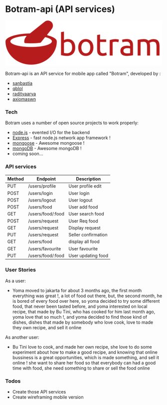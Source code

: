 # Botram-api (API services)

![botram.png](botram.png)

Botram-api is an API service for mobile app called "Botram", developed by :

  - [sanbastia](https://github.com/sanBastia)
  - [qblol](https://github.com/qblol)
  - [radityaarya](https://github.com/radityaarya)
  - [axiomaswn](https://github.com/axiomaswn)

### Tech

Botram uses a number of open source projects to work properly:


* [node.js](https://nodejs.org/en/) - evented I/O for the backend
* [Express](https://expressjs.com/) - fast node.js network app framework !
* [mongoose](http://mongoosejs.com/) - Awesome mongoose !
* [mongoDB](https://www.mongodb.com/) - Awesome mongoDB !
* coming soon...

### API services
| Method | Endpoint                  | Description        |
|--------|---------------------------|--------------------|
| PUT    | /users/profile            | User profile edit  |
| POST   | /users/login              | User login         |
| POST   | /users/logout             | User logout        |
| POST   | /users/food               | User add food      |
| GET    | /users/food/:food         | User search food   |
| POST   | /users/request            | User Req food      |
| GET    | /users/request            | Display request    |
| PUT    | /users/request            | Seller confirmation|
| GET    | /users/food               | display all food   |
| GET    | /users/favourite          | User favourite     |
| PUT    | /users/food/:food         | User updating food |

### User Stories

As a user:

- Yoma moved to jakarta for about 3 months ago, the first month everything was great !, a lot of food out there,
  but, the second month, he is bored of every food over here, so yoma decided to try some different food, that never been tasted before,
  and yoma interested on local recipe, that made by Bu Tini, who has cooked for him last month ago, yoma love that so much !, and yoma decided to find those kind of dishes, dishes that made by somebody who love cook, love to made they own recipe, and sell it online

As another user:

- Bu Tini love to cook, and made her own recipe, she love to do some experiment about how to make a good recipe, and knowing that online bussiness is a great opportunities, which is made something, and sell it online ! she want to share her food so that everybody can had a good time with food, she need something to share or sell the food online


### Todos

 - Create those API services
 - Create wireframing mobile version
